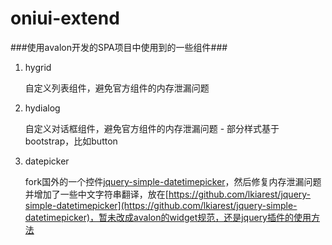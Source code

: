 # oniui-extend
###使用avalon开发的SPA项目中使用到的一些组件###

1. hygrid

    自定义列表组件，避免官方组件的内存泄漏问题

1. hydialog

    自定义对话框组件，避免官方组件的内存泄漏问题 - 部分样式基于bootstrap，比如button

1. datepicker

    fork国外的一个控件[jquery-simple-datetimepicker](https://github.com/mugifly/jquery-simple-datetimepicker)，然后修复内存泄漏问题并增加了一些中文字符串翻译，放在[https://github.com/lkiarest/jquery-simple-datetimepicker](https://github.com/lkiarest/jquery-simple-datetimepicker)，暂未改成avalon的widget规范，还是jquery插件的使用方法

